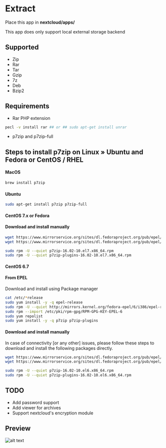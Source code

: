 <!--
 - SPDX-FileCopyrightText: 2025 LibreCode coop and contributors
 - SPDX-License-Identifier: AGPL-3.0-or-later
-->

# Extract
Place this app in **nextcloud/apps/**

This app does only support local external storage backend

## Supported

* Zip 
* Rar
* Tar
* Gzip
* 7z
* Deb
* Bzip2

## Requirements

* Rar PHP extension 
```bash
pecl -v install rar ## or ## sudo apt-get install unrar
```

* p7zip and p7zip-full 

## Steps to install p7zip on Linux &raquo; Ubuntu and Fedora or CentOS / RHEL

#### MacOS

```bash
brew install p7zip
```

#### Ubuntu

```bash
sudo apt-get install p7zip p7zip-full
```

#### CentOS 7.x or Fedora
#### Download and install manually 

```bash
wget https://www.mirrorservice.org/sites/dl.fedoraproject.org/pub/epel/7/x86_64/Packages/p/p7zip-16.02-10.el7.x86_64.rpm
wget https://www.mirrorservice.org/sites/dl.fedoraproject.org/pub/epel/7/x86_64/Packages/p/p7zip-plugins-16.02-10.el7.x86_64.rpm

sudo rpm -U --quiet p7zip-16.02-10.el7.x86_64.rpm
sudo rpm -U --quiet p7zip-plugins-16.02-10.el7.x86_64.rpm
```

#### CentOS 6.7
#### From EPEL
Download and install using Package manager

```bash
cat /etc/*release
sudo yum install -y -q epel-release
sudo rpm -U --quiet http://mirrors.kernel.org/fedora-epel/6/i386/epel-release-6-8.noarch.rpm
sudo rpm --import /etc/pki/rpm-gpg/RPM-GPG-KEY-EPEL-6
sudo yum repolist
sudo yum install -y -q p7zip p7zip-plugins
```

#### Download and install manually 
In case of connectivity [or any other] issues, please follow these steps to download and install the following packages directly.

```bash
wget https://www.mirrorservice.org/sites/dl.fedoraproject.org/pub/epel/6/x86_64/Packages/p/p7zip-16.02-10.el6.x86_64.rpm
wget https://www.mirrorservice.org/sites/dl.fedoraproject.org/pub/epel/6/x86_64/Packages/p/p7zip-plugins-16.02-10.el6.x86_64.rpm

sudo rpm -U --quiet p7zip-16.02-10.el6.x86_64.rpm
sudo rpm -U --quiet p7zip-plugins-16.02-10.el6.x86_64.rpm
```

## TODO

* Add password support
* Add viewer for archives
* Support nextcloud's encryption module

## Preview

![alt text](https://raw.githubusercontent.com/PaulLereverend/NextcloudExtract/master/img/extract.png)
